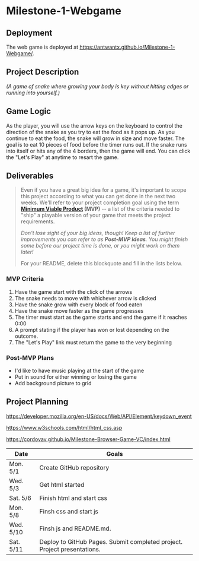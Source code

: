 # Milestone-1-Webgame

## Deployment

The web game is deployed at <https://antwantx.github.io/Milestone-1-Webgame/>.


## Project Description

_(A game of snake where growing your body is key without hitting edges or running into yourself.)_


## Game Logic

As the player, you will use the arrow keys on the keyboard to control the direction of the snake as you try to eat the food as it pops up. As you continue to eat the food, the snake will grow in size and move faster. The goal is to eat 10 pieces of food before the timer runs out. If the snake runs into itself or hits any of the 4 borders, then the game will end. You can click the "Let's Play" at anytime to resart the game. 

## Deliverables

>Even if you have a great big idea for a game, it's important to scope this project according to what you can get done in the next two weeks. We'll refer to your project completion goal using the term **[Minimum Viable Product](https://en.wikipedia.org/wiki/Minimum_viable_product) (MVP)** -- a list of the criteria needed to "ship" a playable version of your game that meets the project requirements.
>
>*Don't lose sight of your big ideas, though! Keep a list of further improvements you can refer to as **Post-MVP Ideas**. You might finish some before our project time is done, or you might work on them later!*
>
> For your README, delete this blockquote and fill in the lists below.


### MVP Criteria

1. Have the game start with the click of the arrows
2. The snake needs to move with whichever arrow is clicked
3. Have the snake grow with every block of food eaten
4. Have the snake move faster as the game progresses
4. The timer must start as the game starts and end the game if it reaches 0:00
5. A prompt stating if the player has won or lost depending on the outcome.
6. The "Let's Play" link must return the game to the very beginning

### Post-MVP Plans

- I'd like to have music playing at the start of the game
- Put in sound for either winning or losing the game
- Add background picture to grid

## Project Planning

https://developer.mozilla.org/en-US/docs/Web/API/Element/keydown_event

https://www.w3schools.com/html/html_css.asp

https://cordovav.github.io/Milestone-Browser-Game-VC/index.html

| Date | Goals |
| ---- | ----- |
| Mon. 5/1  | Create GitHub repository  |
| Wed. 5/3  | Get html started          |
| Sat. 5/6  | Finish html and start css |
| Mon. 5/8  | Finsh css and start js    | 
| Wed. 5/10 | Finsh js and README.md.   |
| Sat. 5/11 | Deploy to GitHub Pages. Submit completed project. Project presentations. |
